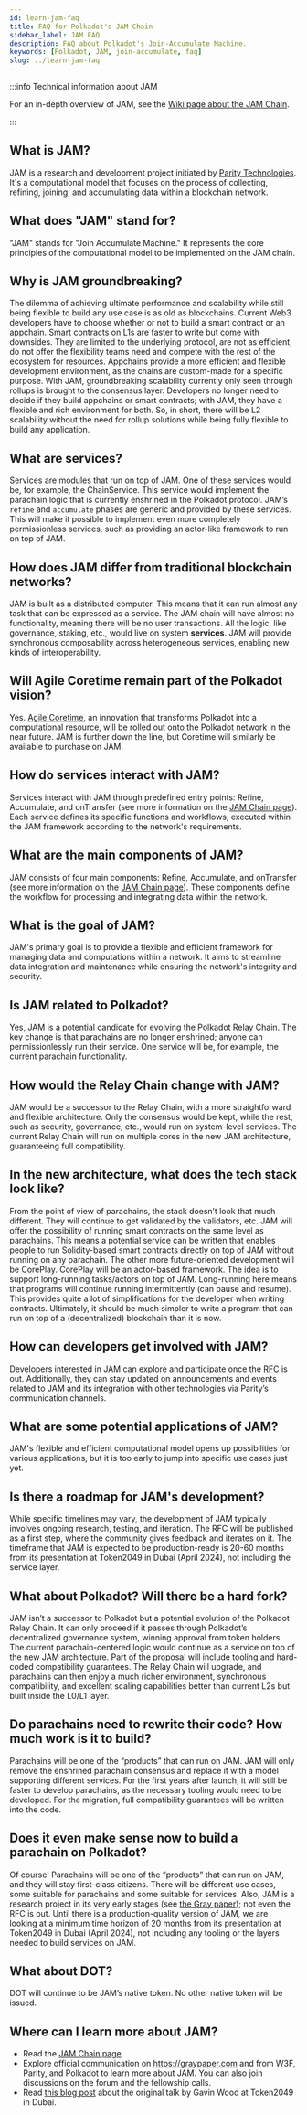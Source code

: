 ```yaml
---
id: learn-jam-faq
title: FAQ for Polkadot's JAM Chain
sidebar_label: JAM FAQ
description: FAQ about Polkadot's Join-Accumulate Machine.
keywords: [Polkadot, JAM, join-accumulate, faq]
slug: ../learn-jam-faq
---
```


:::info Technical information about JAM

For an in-depth overview of JAM, see the [Wiki page about the JAM Chain](./learn-jam-chain.md).

:::

## What is JAM?

JAM is a research and development project initiated by [Parity Technologies](https://www.parity.io/). It's a computational
model that focuses on the process of collecting, refining, joining, and accumulating data within a
blockchain network.

## What does "JAM" stand for?

"JAM" stands for "Join Accumulate Machine." It represents the core principles of the computational
model to be implemented on the JAM chain.

## Why is JAM groundbreaking?

The dilemma of achieving ultimate performance and scalability while still being flexible to build
any use case is as old as blockchains. Current Web3 developers have to choose whether or not to
build a smart contract or an appchain. Smart contracts on L1s are faster to write but come with
downsides. They are limited to the underlying protocol, are not as efficient, do not offer the
flexibility teams need and compete with the rest of the ecosystem for resources. Appchains provide a
more efficient and flexible development environment, as the chains are custom-made for a specific
purpose. With JAM, groundbreaking scalability currently only seen through rollups is brought to the
consensus layer. Developers no longer need to decide if they build appchains or smart contracts;
with JAM, they have a flexible and rich environment for both. So, in short, there will be L2 scalability
without the need for rollup solutions while being fully flexible to build any application.

## What are services?

Services are modules that run on top of JAM. One of these services would be, for example, the
ChainService. This service would implement the parachain logic that is currently enshrined in the
Polkadot protocol. JAM’s `refine` and `accumulate` phases are generic and provided by these
services. This will make it possible to implement even more completely permissionless services, such
as providing an actor-like framework to run on top of JAM.

## How does JAM differ from traditional blockchain networks?

JAM is built as a distributed computer. This means that it can run almost any task that can be
expressed as a service. The JAM chain will have almost no functionality, meaning there will be no
user transactions. All the logic, like governance, staking, etc., would live on system **services**.
JAM will provide synchronous composability across heterogeneous services, enabling new kinds of
interoperability.

## Will Agile Coretime remain part of the Polkadot vision?

Yes. [Agile Coretime](./learn-agile-coretime.md), an innovation that transforms Polkadot into a
computational resource, will be rolled out onto the Polkadot network in the near future. JAM is
further down the line, but Coretime will similarly be available to purchase on JAM.

## How do services interact with JAM?

Services interact with JAM through predefined entry points: Refine, Accumulate, and onTransfer (see
more information on the [JAM Chain page](./learn-jam-chain.md#service-entry-points)). Each service
defines its specific functions and workflows, executed within the JAM framework according to the
network's requirements.

## What are the main components of JAM?

JAM consists of four main components: Refine, Accumulate, and onTransfer (see more information on
the [JAM Chain page](./learn-jam-chain.md#service-entry-points)). These components define the
workflow for processing and integrating data within the network.

## What is the goal of JAM?

JAM's primary goal is to provide a flexible and efficient framework for managing data and
computations within a network. It aims to streamline data integration and maintenance while ensuring
the network's integrity and security.

## Is JAM related to Polkadot?

Yes, JAM is a potential candidate for evolving the Polkadot Relay Chain. The key change is that
parachains are no longer enshrined; anyone can permissionlessly run their service. One service will
be, for example, the current parachain functionality.

## How would the Relay Chain change with JAM?

JAM would be a successor to the Relay Chain, with a more straightforward and flexible architecture.
Only the consensus would be kept, while the rest, such as security, governance, etc., would run on
system-level services. The current Relay Chain will run on multiple cores in the new JAM
architecture, guaranteeing full compatibility.

## In the new architecture, what does the tech stack look like?

From the point of view of parachains, the stack doesn’t look that much different. They will continue
to get validated by the validators, etc. JAM will offer the possibility of running smart contracts
on the same level as parachains. This means a potential service can be written that enables people
to run Solidity-based smart contracts directly on top of JAM without running on any parachain. The
other more future-oriented development will be CorePlay. CorePlay will be an actor-based framework.
The idea is to support long-running tasks/actors on top of JAM. Long-running here means that
programs will continue running intermittently (can pause and resume). This provides quite a lot of
simplifications for the developer when writing contracts. Ultimately, it should be much simpler to
write a program that can run on top of a (decentralized) blockchain than it is now.

## How can developers get involved with JAM?

Developers interested in JAM can explore and participate once the
[RFC](../general/start-building.md#requests-for-comment-rfcs) is out. Additionally, they can stay
updated on announcements and events related to JAM and its integration with other technologies via
Parity’s communication channels.

## What are some potential applications of JAM?

JAM's flexible and efficient computational model opens up possibilities for various applications,
but it is too early to jump into specific use cases just yet.

## Is there a roadmap for JAM's development?

While specific timelines may vary, the development of JAM typically involves ongoing research,
testing, and iteration. The RFC will be published as a first step, where the community gives
feedback and iterates on it. The timeframe that JAM is expected to be production-ready is 20-60
months from its presentation at Token2049 in Dubai (April 2024), not including the service layer.

## What about Polkadot? Will there be a hard fork?

JAM isn’t a successor to Polkadot but a potential evolution of the Polkadot Relay Chain. It can only
proceed if it passes through Polkadot’s decentralized governance system, winning approval from token
holders. The current parachain-centered logic would continue as a service on top of the new JAM
architecture. Part of the proposal will include tooling and hard-coded compatibility guarantees. The
Relay Chain will upgrade, and parachains can then enjoy a much richer environment, synchronous
compatibility, and excellent scaling capabilities better than current L2s but built inside the L0/L1
layer.

## Do parachains need to rewrite their code? How much work is it to build?

Parachains will be one of the “products” that can run on JAM. JAM will only remove the enshrined
parachain consensus and replace it with a model supporting different services. For the first years
after launch, it will still be faster to develop parachains, as the necessary tooling would need to
be developed. For the migration, full compatibility guarantees will be written into the code.

## Does it even make sense now to build a parachain on Polkadot?

Of course! Parachains will be one of the “products” that can run on JAM, and they will stay
first-class citizens. There will be different use cases, some suitable for parachains and some
suitable for services. Also, JAM is a research project in its very early stages (see
[the Gray paper](https://graypaper.com/)); not even the RFC is out. Until there is a
production-quality version of JAM, we are looking at a minimum time horizon of 20 months from its
presentation at Token2049 in Dubai (April 2024), not including any tooling or the layers needed to
build services on JAM.

## What about DOT?

DOT will continue to be JAM’s native token. No other native token will be issued.

## Where can I learn more about JAM?

- Read the [JAM Chain page](./learn-jam-chain.md).
- Explore official communication on https://graypaper.com and from W3F, Parity, and Polkadot to
  learn more about JAM. You can also join discussions on the forum and the fellowship calls.
- Read
  [this blog post](https://grillapp.net/@filippoweb3/gavin-s-talk-about-jam-at-token2049-dubai-136004?ref=10124)
  about the original talk by Gavin Wood at Token2049 in Dubai.
